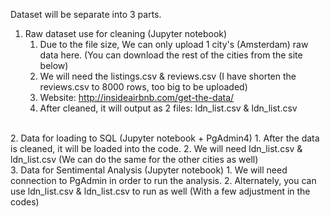 Dataset will be separate into 3 parts.

1. Raw dataset use for cleaning (Jupyter notebook)
   1. Due to the file size, We can only upload 1 city's (Amsterdam) raw data here. (You can download the rest of the cities from the site below)
   2. We will need the listings.csv & reviews.csv (I have shorten the reviews.csv to 8000 rows, too big to be uploaded)
   3. Website: http://insideairbnb.com/get-the-data/
   4. After cleaned, it will output as 2 files: ldn_list.csv & ldn_list.csv

<br>
2. Data for loading to SQL (Jupyter notebook + PgAdmin4)
   1. After the data is cleaned, it will be loaded into the code.
   2. We will need ldn_list.csv & ldn_list.csv (We can do the same for the other cities as well)

<br>
3. Data for Sentimental Analysis (Jupyter notebook)
   1. We will need connection to PgAdmin in order to run the analysis.
   2. Alternately, you can use ldn_list.csv & ldn_list.csv to run as well (With a few adjustment in the codes)
